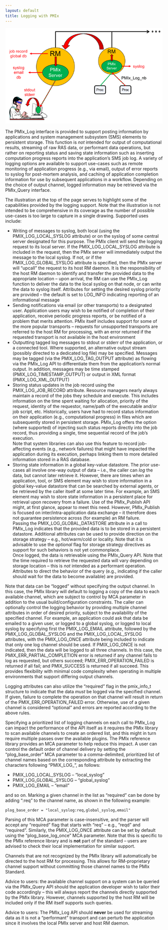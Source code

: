 ```yaml
---
layout: default
title: Logging with PMIx
---
```


![Logging Fig](/images/logging.png 'Logging Fig')

The PMIx\_Log interface is provided to support posting information by
applications and system management subsystem (SMS) elements to
persistent storage. This function is *not* intended for output of
computational results, streaming of raw RAS data, or performant data
operations, but rather on reporting status and saving state information
such as inserting computation progress reports into the application’s
SMS job log. A variety of logging options are available to support
use-cases such as remote monitoring of application progress (e.g., via
email), output of error reports to syslog for post-mortem analysis, and
caching of application completion information for use by subsequent
applications in a workflow. Depending on the choice of output channel,
logged information may be retrieved via the PMIx\_Query interface.

The illustration at the top of the page serves to highlight some of the
capabilities provided by the logging support. Note that the illustration
is not intended to be comprehensive in its coverage as the number of
possible use-cases is too large to capture in a single drawing.
Supported uses include:

-   Writing of messages to syslog, both local (using the
    PMIX\_LOG\_LOCAL\_SYSLOG attribute) or on the syslog of some central
    server designated for this purpose. The PMIx client will send the
    logging request to its local server. If the PMIX\_LOG\_LOCAL\_SYSLOG
    attribute is included in the request, then the PMIx server will
    immediately output the message to the local syslog. If not, or if
    the PMIX\_LOG\_GLOBAL\_SYSLOG attribute is specified, then the PMIx
    server will “upcall” the request to its host RM daemon. It is the
    responsibility of the host RM daemon to identify and transfer the
    provided data to the appropriate location – upon arrival, the RM can
    use the PMIx\_Log function to deliver the data to the local syslog
    on that node, or can write the data to syslog itself. Attributes for
    setting the desired syslog priority are provided – the default is
    set to LOG\_INFO indicating reporting of an informational message
-   Sending notifications via email (or other transports) to a
    designated user. Application users may wish to be notified of
    completion of their application, receive periodic progress reports,
    or be notified of a problem that merits attention. PMIx itself
    includes support for some of the more popular transports – requests
    for unsupported transports are referred to the host RM for
    processing, with an error returned if the requested transport is not
    available in the host environment
-   Outputting tagged log messages to stdout or stderr of the
    application, or a connected tool. Where supported, an alternative
    output stream (possibly directed to a dedicated log file) may be
    specified. Messages may be tagged (via the PMIX\_LOG\_TAG\_OUTPUT
    attribute) as flowing via the PMIx\_Log API to differentiate them
    from the application’s normal output. In addition, messages may be
    time stamped (PMIX\_LOG\_TIMESTAMP\_OUTPUT) or output in XML format
    (PMIX\_LOG\_XML\_OUTPUT)
-   Storing status updates in the job record using the
    PMIX\_LOG\_JOB\_RECORD attribute. Resource managers nearly always
    maintain a record of the jobs they schedule and execute. This
    includes information on the time spent waiting for allocation,
    priority of the request, identity of the requestor, name/path of the
    executable and/or job script, etc. Historically, users have had to
    record status information on their application (e.g., computational
    progress) in files which are subsequently stored in persistent
    storage. PMIx\_Log offers the option (where supported) of injecting
    such status reports directly into the job record, thus providing a
    single, time sequential record of the job’s execution.  
    Note that system libraries can also use this feature to record
    job-affecting events (e.g., network failures) that might have
    impacted the application during its execution, perhaps linking them
    to more detailed information stored in a RAS database.
-   Storing state information in a global key-value datastore. The prior
    use-cases all involve one-way output of data – i.e., the caller can
    *log* the data, but cannot later retrieve it. However, there are
    times when an application, tool, or SMS element may wish to store
    information in a global key-value datastore that can be searched by
    external agents, or be retrieved by the caller itself at some later
    time. For example, an SMS element may wish to store state
    information in a persistent place for retrieval upon recovery from a
    failure. Use of the PMIx\_Publish API might, at first glance, appear
    to meet this need. However, PMIx\_Publish is focused on
    inter/intra-application data exchange – it therefore does not
    guarantee persistence across (for example) an RM failure.  
    Passing the PMIX\_LOG\_GLOBAL\_DATASTORE attribute in a call to
    PMIx\_Log indicates that the provided data is to be stored in a
    persistent datastore. Additional attributes can be used to provide
    direction on the storage strategy – e.g., hot/warm/cold or locality.
    Note that it is advisable to use the *optional* flag for storage
    strategy directives as support for such behaviors is not yet
    commonplace.  
    Once logged, the data is retrievable using the PMIx\_Query API. Note
    that the time required to retrieve the requested data will vary
    depending on storage location – this is *not* intended as a
    performant operation. Attributes to direct the behavior of the query
    (e.g., indicating if the caller should wait for the data to become
    available) are provided.

Note that data can be “logged” without specifying the output channel. In
this case, the PMIx library will default to logging a copy of the data
to each available channel, which are subject to control by MCA parameter
in addition to the usual build/configuration constraints. The caller can
optionally control the logging behavior by providing multiple channel
attributes in order of desired priority, subject to the availability of
the specified channel. For example, an application could ask that data
be emailed to a given user, or logged to a global syslog, or logged to
local syslog by specifying first the PMIX\_LOG\_EMAIL attribute,
followed by the PMIX\_LOG\_GLOBAL\_SYSLOG and the
PMIX\_LOG\_LOCAL\_SYSLOG attributes, with the PMIX\_LOG\_ONCE attribute
being included to indicate that only one log channel should be used. If
PMIX\_LOG\_ONCE is not indicated, then the data will be logged to all
three channels. In this case, the PMIX\_ERR\_PARTIAL\_COMPLETION error
is returned if any channel fails to log as requested, but others
succeed; PMIX\_ERR\_OPERATION\_FAILED is returned if all fail; and
PMIX\_SUCCESS is returned if all succeed. This provides flexibility with
minimal code complexity when operating in multiple environments that
support differing output channels.

Logging attributes can also utilize the “required” flag in the
pmix\_info\_t structure to indicate that the data *must* be logged via
the specified channel. If given, failure to complete the operation on
that channel will result in return of the PMIX\_ERR\_OPERATION\_FAILED
error. Otherwise, use of a given channel is considered “optional” and
errors are reported according to the above rules.

Specifying a prioritized list of logging channels on each call to
PMIx\_Log can impact the performance of the API itself as it requires
the PMIx library to scan available channels to create an ordered list,
and this might in turn require multiple passes over the available
plugins. The PMIx reference library provides an MCA parameter to help
reduce this impact. A user can control the default order of channel
delivery by setting the “plog\_base\_order” MCA parameter to a
comma-delimited, prioritized list of channel names based on the
corresponding attribute by extracting the characters following
“PMIX\_LOG\_”, as follows:

-   PMIX\_LOG\_LOCAL\_SYSLOG – “local\_syslog”
-   PMIX\_LOG\_GLOBAL\_SYSLOG – “global\_syslog”
-   PMIX\_LOG\_EMAIL – “email”

and so on. Marking a given channel in the list as “required” can be done
by adding “:req” to the channel name, as shown in the following example:

    plog_base_order = "local_syslog:req,global_syslog,email"

Parsing of this MCA parameter is case-insensitive, and the parser will
accept any “required” flag that starts with “req” – e.g., “reqd” and
“required”. Similarly, the PMIX\_LOG\_ONCE attribute can be set by
default using the “plog\_base\_log\_once” MCA parameter. Note that this
is specific to the PMIx reference library and is **not** part of the
standard – users are advised to check their local implementation for
similar support.

Channels that are not recognized by the PMIx library will automatically
be directed to the host RM for processing. This allows for
RM-proprietary channel support without committing those channel names to
the PMIx Standard.

Advice to users: the available channel support on a system can be
queried via the PMIx\_Query API should the application developer wish to
tailor their code accordingly – this will always report the channels
directly supported by the PMIx library. However, channels supported by
the host RM will be included only if the RM itself supports such
queries.

Advice to users: The PMIx\_Log API should **never** be used for
streaming data as it is not a “performant” transport and can perturb the
application since it involves the local PMIx server and host RM daemon.

